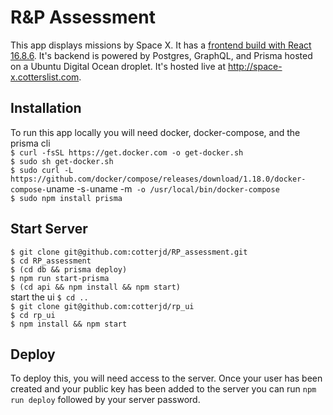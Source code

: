 # R&P Assessment 

This app displays missions by Space X. It has a <a href="https://github.com/cotterjd/rp_ui">frontend build with React 16.8.6</a>. It's backend is powered by Postgres, GraphQL, and Prisma hosted on a Ubuntu Digital Ocean droplet. It's hosted live at http://space-x.cotterslist.com. 

## Installation

To run this app locally you will need docker, docker-compose, and the prisma cli <br />
`$ curl -fsSL https://get.docker.com -o get-docker.sh`<br />
`$ sudo sh get-docker.sh`<br />
`$ sudo curl -L https://github.com/docker/compose/releases/download/1.18.0/docker-compose-`uname -s`-`uname -m` -o /usr/local/bin/docker-compose`<br />
`$ sudo npm install prisma`

## Start Server

`$ git clone git@github.com:cotterjd/RP_assessment.git`<br />
`$ cd RP_assessment`<br />
`$ (cd db && prisma deploy)`<br />
`$ npm run start-prisma`<br />
`$ (cd api && npm install && npm start)`<br />
start the ui
`$ cd ..`<br />
`$ git clone git@github.com:cotterjd/rp_ui`<br />
`$ cd rp_ui`<br />
`$ npm install && npm start`<br />


## Deploy 

To deploy this, you will need access to the server. Once your user has been created and your public key has been added to the server you can run `npm run deploy` followed by your server password. 
